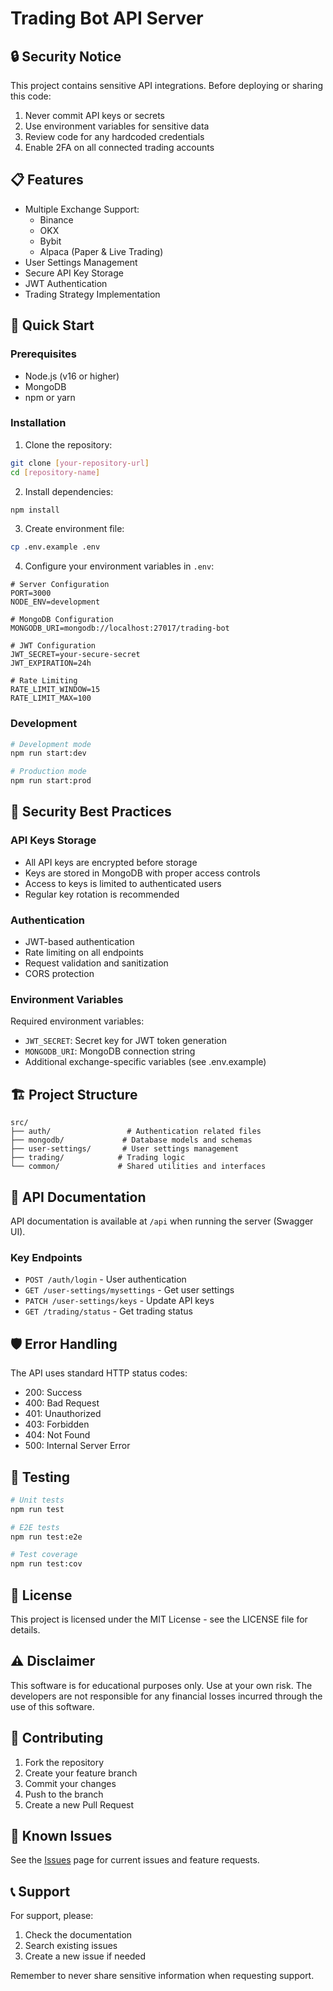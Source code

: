 # Trading Bot API Server

## 🔒 Security Notice

This project contains sensitive API integrations. Before deploying or sharing this code:
1. Never commit API keys or secrets
2. Use environment variables for sensitive data
3. Review code for any hardcoded credentials
4. Enable 2FA on all connected trading accounts

## 📋 Features

- Multiple Exchange Support:
  - Binance
  - OKX
  - Bybit
  - Alpaca (Paper & Live Trading)
- User Settings Management
- Secure API Key Storage
- JWT Authentication
- Trading Strategy Implementation

## 🚀 Quick Start

### Prerequisites

- Node.js (v16 or higher)
- MongoDB
- npm or yarn

### Installation

1. Clone the repository:
```bash
git clone [your-repository-url]
cd [repository-name]
```

2. Install dependencies:
```bash
npm install
```

3. Create environment file:
```bash
cp .env.example .env
```

4. Configure your environment variables in `.env`:
```env
# Server Configuration
PORT=3000
NODE_ENV=development

# MongoDB Configuration
MONGODB_URI=mongodb://localhost:27017/trading-bot

# JWT Configuration
JWT_SECRET=your-secure-secret
JWT_EXPIRATION=24h

# Rate Limiting
RATE_LIMIT_WINDOW=15
RATE_LIMIT_MAX=100
```

### Development

```bash
# Development mode
npm run start:dev

# Production mode
npm run start:prod
```

## 🔐 Security Best Practices

### API Keys Storage
- All API keys are encrypted before storage
- Keys are stored in MongoDB with proper access controls
- Access to keys is limited to authenticated users
- Regular key rotation is recommended

### Authentication
- JWT-based authentication
- Rate limiting on all endpoints
- Request validation and sanitization
- CORS protection

### Environment Variables
Required environment variables:
- `JWT_SECRET`: Secret key for JWT token generation
- `MONGODB_URI`: MongoDB connection string
- Additional exchange-specific variables (see .env.example)

## 🏗️ Project Structure

```
src/
├── auth/                 # Authentication related files
├── mongodb/             # Database models and schemas
├── user-settings/       # User settings management
├── trading/            # Trading logic
└── common/             # Shared utilities and interfaces
```

## 📝 API Documentation

API documentation is available at `/api` when running the server (Swagger UI).

### Key Endpoints

- `POST /auth/login` - User authentication
- `GET /user-settings/mysettings` - Get user settings
- `PATCH /user-settings/keys` - Update API keys
- `GET /trading/status` - Get trading status

## 🛡️ Error Handling

The API uses standard HTTP status codes:
- 200: Success
- 400: Bad Request
- 401: Unauthorized
- 403: Forbidden
- 404: Not Found
- 500: Internal Server Error

## 🧪 Testing

```bash
# Unit tests
npm run test

# E2E tests
npm run test:e2e

# Test coverage
npm run test:cov
```

## 📜 License

This project is licensed under the MIT License - see the LICENSE file for details.

## ⚠️ Disclaimer

This software is for educational purposes only. Use at your own risk. The developers are not responsible for any financial losses incurred through the use of this software.

## 🤝 Contributing

1. Fork the repository
2. Create your feature branch
3. Commit your changes
4. Push to the branch
5. Create a new Pull Request

## 🐛 Known Issues

See the [Issues](https://github.com/your-username/your-repo/issues) page for current issues and feature requests.

## 📞 Support

For support, please:
1. Check the documentation
2. Search existing issues
3. Create a new issue if needed

Remember to never share sensitive information when requesting support. 